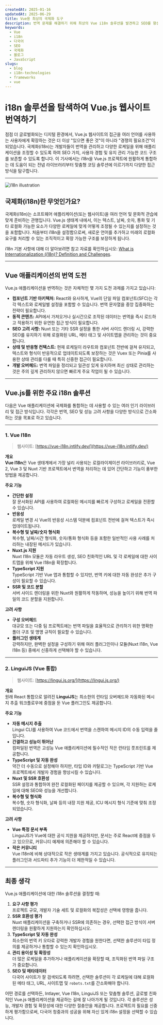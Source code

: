 ```yaml
---
createdAt: 2025-01-16
updatedAt: 2025-06-29
title: Vue용 최상의 국제화 도구
description: 번역 문제를 해결하기 위해 최상의 Vue i18n 솔루션을 발견하고 SEO를 향상시키고 전세계 웹 경험을 제공합니다.
keywords:
  - Vue
  - i18n
  - 다국어
  - SEO
  - 국제화
  - 블로그
  - JavaScript
slugs:
  - blog
  - i18n-technologies
  - frameworks
  - vue
---
```


# i18n 솔루션을 탐색하여 Vue.js 웹사이트 번역하기

점점 더 글로벌화되는 디지털 환경에서, Vue.js 웹사이트의 접근을 여러 언어를 사용하는 사용자에게 확장하는 것은 더 이상 "있으면 좋은 것"이 아니라 "경쟁의 필요조건"이 되었습니다. 국제화(i18n)는 개발자들이 번역을 관리하고 다양한 로케일을 위해 애플리케이션을 조정할 수 있도록 하여 SEO 가치, 사용자 경험 및 유지 관리 가능한 코드 구조를 보존할 수 있도록 합니다. 이 기사에서는 i18n을 Vue.js 프로젝트에 원활하게 통합하는 데 도움이 되는 전념 라이브러리부터 맞춤형 코딩 솔루션에 이르기까지 다양한 접근 방식을 탐구합니다.

---

![i18n illustration](https://github.com/aymericzip/intlayer/blob/main/docs/blog/assets/i18n.webp)

## 국제화(i18n)란 무엇인가요?

국제화(i18n)는 소프트웨어 애플리케이션(또는 웹사이트)을 여러 언어 및 문화적 관습에 맞게 준비하는 관행입니다. Vue.js 생태계 내에서, 이는 텍스트, 날짜, 숫자, 통화 및 기타 로컬화 가능한 요소가 다양한 로케일에 맞게 어떻게 조정될 수 있는지를 설정하는 것을 포함합니다. 처음부터 i18n을 설정함으로써, 새로운 언어를 추가하고 미래의 로컬화 요구를 처리할 수 있는 조직적이고 확장 가능한 구조를 보장하게 됩니다.

i18n 기본 사항에 대해 더 알아보려면 참고 자료를 확인하십시오: [What is Internationalization (i18n)? Definition and Challenges](https://github.com/aymericzip/intlayer/blob/main/docs/docs/ko/what_is_internationalization.md).

---

## Vue 애플리케이션의 번역 도전

Vue.js 애플리케이션을 번역하는 것은 자체적인 몇 가지 도전 과제를 가지고 있습니다:

- **컴포넌트 기반 아키텍처:** React와 유사하게, Vue의 단일 파일 컴포넌트(SFC)는 각각 텍스트와 로케일별 설정을 포함할 수 있습니다. 번역 문자열을 중앙 집중화하는 전략이 필요합니다.
- **동적 콘텐츠:** API에서 가져오거나 실시간으로 조작된 데이터는 번역을 즉시 로드하고 적용하기 위한 유연한 접근 방식이 필요합니다.
- **SEO 고려 사항:** Nuxt 또는 기타 SSR 설정을 통한 서버 사이드 렌더링 시, 강력한 SEO를 유지하기 위해 로컬화된 URL, 메타 태그 및 사이트맵을 관리하는 것이 중요합니다.
- **상태 및 반응형 컨텍스트:** 현재 로케일이 라우트와 컴포넌트 전반에 걸쳐 유지되고, 텍스트와 형식이 반응적으로 업데이트되도록 보장하는 것은 Vuex 또는 Pinia를 사용한 상태 관리를 다룰 때 특히 신중한 접근이 필요합니다.
- **개발 오버헤드:** 번역 파일을 정리되고 일관성 있게 유지하며 최신 상태로 관리하는 것은 주의 깊게 관리하지 않으면 빠르게 주요 작업이 될 수 있습니다.

---

## Vue.js를 위한 주요 i18n 솔루션

다음은 Vue 애플리케이션에 국제화를 통합하는 데 사용할 수 있는 여러 인기 라이브러리 및 접근 방식입니다. 각각은 번역, SEO 및 성능 고려 사항을 다양한 방식으로 간소화하는 것을 목표로 하고 있습니다.

---

### 1. Vue I18n

> 웹사이트: [https://vue-i18n.intlify.dev/](https://vue-i18n.intlify.dev/)

**개요**  
**Vue I18n**은 Vue 생태계에서 가장 널리 사용되는 로컬라이제이션 라이브러리로, Vue 2, Vue 3 및 Nuxt 기반 프로젝트에서 번역을 처리하는 데 있어 간단하고 기능이 풍부한 방법을 제공합니다.

**주요 기능**

- **간단한 설정**  
  잘 문서화된 API를 사용하여 로컬화된 메시지를 빠르게 구성하고 로케일을 전환할 수 있습니다.
- **반응성**  
  로케일 변경 시 Vue의 반응성 시스템 덕분에 컴포넌트 전반에 걸쳐 텍스트가 즉시 업데이트됩니다.
- **복수형 및 날짜/숫자 형식화**  
  복수형, 날짜/시간 형식화, 숫자/통화 형식화 등을 포함한 일반적인 사용 사례를 처리하는 내장된 메서드가 있습니다.
- **Nuxt.js 지원**  
  Nuxt I18n 모듈은 자동 라우트 생성, SEO 친화적인 URL 및 각 로케일에 대한 사이트맵을 위해 Vue I18n을 확장합니다.
- **TypeScript 지원**  
  TypeScript 기반 Vue 앱과 통합할 수 있지만, 번역 키에 대한 자동 완성은 추가 구성이 필요할 수 있습니다.
- **SSR 및 코드 분할**  
  서버 사이드 렌더링을 위한 Nuxt와 원활하게 작동하며, 성능을 높이기 위해 번역 파일의 코드 분할을 지원합니다.

**고려 사항**

- **구성 오버헤드**  
  대규모 또는 다중 팀 프로젝트에는 번역 파일을 효율적으로 관리하기 위한 명확한 폴더 구조 및 명명 규칙이 필요할 수 있습니다.
- **플러그인 생태계**  
  강력하지만, 완벽한 설정을 구성하기 위해 여러 플러그인이나 모듈(Nuxt I18n, Vue I18n 등) 중에서 신중하게 선택해야 할 수 있습니다.

---

### 2. LinguiJS (Vue 통합)

> 웹사이트: [https://lingui.js.org/](https://lingui.js.org/)

**개요**  
원래 React 통합으로 알려진 **LinguiJS**는 최소한의 런타임 오버헤드와 자동화된 메시지 추출 워크플로우에 중점을 둔 Vue 플러그인도 제공합니다.

**주요 기능**

- **자동 메시지 추출**  
  Lingui CLI를 사용하여 Vue 코드에서 번역을 스캔하여 메시지 ID의 수동 입력을 줄입니다.
- **간결하고 성능이 뛰어난**  
  컴파일된 번역은 고성능 Vue 애플리케이션에 필수적인 작은 런타임 풋프린트를 제공합니다.
- **TypeScript 및 자동 완성**  
  약간 더 수동으로 설정해야 하지만, 타입 ID와 카탈로그는 TypeScript 기반 Vue 프로젝트에서 개발자 경험을 향상시킬 수 있습니다.
- **Nuxt 및 SSR 호환성**  
  SSR 설정과 통합하여 완전 로컬화된 페이지를 제공할 수 있으며, 각 지원하는 로케일에 대해 SEO와 성능을 개선합니다.
- **복수형 및 형식화**  
  복수형, 숫자 형식화, 날짜 등의 내장 지원 제공, ICU 메시지 형식 기준에 맞춰 조정되었습니다.

**고려 사항**

- **Vue 특정 문서 부족**  
  LinguiJS가 Vue에 대한 공식 지원을 제공하지만, 문서는 주로 React에 중점을 두고 있으므로, 커뮤니티 예제에 의존해야 할 수 있습니다.
- **작은 커뮤니티**  
  Vue I18n에 비해 상대적으로 작은 생태계를 가지고 있습니다. 공식적으로 유지되는 플러그인과 서드파티 추가 기능이 더 제한적일 수 있습니다.

---

## 최종 생각

Vue.js 애플리케이션에 대한 i18n 솔루션을 결정할 때:

1. **요구 사항 평가**  
   프로젝트 규모, 개발자 기술 세트 및 로컬화의 복잡성은 선택에 영향을 줍니다.
2. **SSR 호환성 평가**  
   Nuxt 애플리케이션을 구축하거나 SSR에 의존하는 경우, 선택한 접근 방식이 서버 렌더링을 원활하게 지원하는지 확인하십시오.
3. **TypeScript 및 자동 완성**  
   최소한의 번역 키 오타로 강력한 개발자 경험을 원한다면, 선택한 솔루션이 타입 정의를 제공하거나 통합할 수 있는지 확인하십시오.
4. **관리 용이성 및 확장성**  
   더 많은 로케일을 추가하거나 애플리케이션을 확장할 때, 조직화된 번역 파일 구조가 중요합니다.
5. **SEO 및 메타데이터**  
   다국어 사이트가 잘 검색되도록 하려면, 선택한 솔루션이 각 로케일에 대해 로컬화된 메타 태그, URL, 사이트맵 및 `robots.txt`를 간소화해야 합니다.

어떤 경로를 선택하든, Intlayer, Vue I18n, LinguiJS 또는 맞춤형 솔루션, 글로벌 친화적인 Vue.js 애플리케이션을 제공하는 길에 잘 나아가게 될 것입니다. 각 솔루션은 성능, 개발자 경험 및 확장성에 대한 다양한 절충안을 제공합니다. 프로젝트의 필요를 신중하게 평가함으로써, 다국어 청중과의 성공을 위해 자신 있게 i18n 설정을 선택할 수 있습니다.
